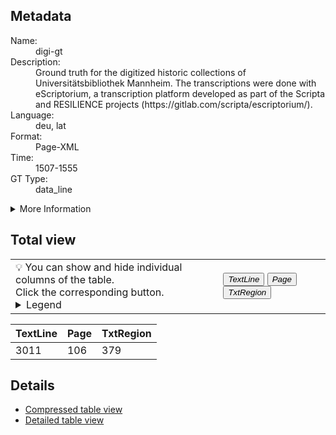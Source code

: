 <link rel="stylesheet" href="table_hide.css"/>
<div class="metadata">
   <h2>Metadata</h2>
   <dl class="grid">
      <dt>Name:</dt>
      <dd>digi-gt</dd>
      <dt>Description:</dt>
      <dd>Ground truth for the digitized historic collections of Universitätsbibliothek Mannheim.
The transcriptions were done with eScriptorium, a transcription platform developed as part of the Scripta and RESILIENCE projects (https://gitlab.com/scripta/escriptorium/).</dd>
      <dt>Language:</dt>
      <dd>deu, lat</dd>
      <dt>Format:</dt>
      <dd>Page-XML</dd>
      <dt>Time:</dt>
      <dd>1507-1555</dd>
      <dt>GT Type:</dt>
      <dd>data_line</dd>
   </dl>
   <details>
      <summary>More Information</summary>
      <dl class="more-grid">
         <dt>License:</dt>
         <dd>CC0 1.0</dd>
         <dt>Project:</dt>
         <dd>Die digitalen Sammlungen der Universitätsbibliothek Mannheim</dd>
         <dt>Project-URL:</dt>
         <dd>https://digi.bib.uni-mannheim.de/</dd>
      </dl>
   </details>
</div>
<div class="metadata">
   <h2>Total view</h2>
   <table class="noStyle">
      <tr>
         <td>💡 You can show and hide individual columns of the table.<br/>Click the corresponding button.
                                <details>
               <summary>Legend</summary>
               <dl class="grid">
                  <dt>TextLine</dt>
                  <dd>TextLine</dd>
                  <dt>Page</dt>
                  <dd>Page</dd>
                  <dt>TxtRegion</dt>
                  <dd>
                     <a href="https://ocr-d.de/de/gt-guidelines/trans/lytextregion.html"
                         target="_blank">TextRegion</a>
                  </dd>
               </dl>
            </details>
         </td>
         <td>
            <div class="grid-container">
               <button onclick="document.getElementById('table_id').classList.toggle('hide1')">
                  <i>TextLine</i>
               </button>
               <button onclick="document.getElementById('table_id').classList.toggle('hide2')">
                  <i>Page</i>
               </button>
               <button onclick="document.getElementById('table_id').classList.toggle('hide3')">
                  <i>TxtRegion</i>
               </button>
            </div>
         </td>
      </tr>
   </table>
   <table id="table_id">
      <thead>
         <tr>
            <th>TextLine</th>
            <th>Page</th>
            <th>TxtRegion</th>
         </tr>
      </thead>
      <tbody>
         <tr>
            <td>3011</td>
            <td>106</td>
            <td>379</td>
         </tr>
      </tbody>
   </table>
</div>
<div>
   <h2>Details</h2>
   <ul>
      <li>
         <a href="table">Compressed table view</a>
      </li>
      <li>
         <a href="overview">Detailed table view</a>
      </li>
   </ul>
</div>
